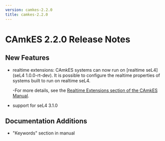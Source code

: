 ```yaml
---
version: camkes-2.2.0
title: camkes-2.2.0
---
```

# CAmkES 2.2.0 Release Notes


## New Features


  * realtime extensions: CAmkES systems can now run on [realtime seL4](seL4 1.0.0-rt-dev). It is possible to configure the realtime properties of systems built to run on realtime seL4.
 
      -For more details, see the
          [Realtime Extensions section of the CAmkES Manual](https://github.com/seL4/camkes-tool/blob/master/docs/index.md#realtime-extensions).
 
- support for seL4 3.1.0

## Documentation Additions


- "Keywords" section in manual


